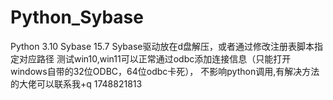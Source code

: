 # Python_Sybase
Python 3.10
Sybase 15.7
Sybase驱动放在d盘解压，或者通过修改注册表脚本指定对应路径
测试win10,win11可以正常通过odbc添加连接信息（只能打开windows自带的32位ODBC，64位odbc卡死），
不影响python调用,有解决方法的大佬可以联系我+q 1748821813
